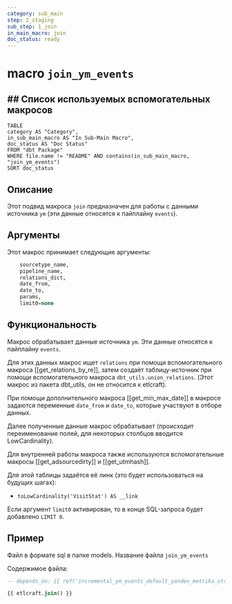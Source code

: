```yaml
---
category: sub_main
step: 2_staging
sub_step: 1_join
in_main_macro: join
doc_status: ready
---
```

# macro `join_ym_events`

## ## Список используемых вспомогательных макросов

```dataview
TABLE 
category AS "Category", 
in_sub_main_macro AS "In Sub-Main Macro",
doc_status AS "Doc Status"
FROM "dbt Package"
WHERE file.name != "README" AND contains(in_sub_main_macro, "join_ym_events")
SORT doc_status
```
## Описание

Этот подвид макроса `join` предназначен для работы с данными источника `ym` (эти данные относятся к пайплайну `events`).

## Аргументы

Этот макрос принимает следующие аргументы:
```sql
    sourcetype_name,
    pipeline_name,
    relations_dict,
    date_from,
    date_to,
    params,
    limit0=none
```
## Функциональность

Макрос обрабатывает данные источника `ym`. Эти данные относятся к пайплайну `events`.

Для этих данных макрос ищет `relations` при помощи вспомогательного макроса [[get_relations_by_re]], затем создаёт таблицу-источник при помощи вспомогательного макроса `dbt_utils.union_relations`. (Этот макрос из пакета dbt_utils, он не относится к etlcraft).

При помощи дополнительного макроса [[get_min_max_date]] в макросе задаются переменные 
`date_from` и `date_to`, которые участвуют в отборе данных.

Далее полученные данные макрос обрабатывает (происходит переименование полей, для некоторых столбцов вводится LowCardinality).

Для внутренней работы макроса также используются вспомогательные макросы [[get_adsourcedirty]] и [[get_utmhash]].

Для этой таблицы задаётся её линк (это будет использоваться на будущих шагах):
- `toLowCardinality('VisitStat') AS __link`

Если аргумент `limit0` активирован, то в конце SQL-запроса будет добавлено `LIMIT 0`.

## Пример

Файл в формате sql в папке models. Название файла `join_ym_events`

Содержимое файла:
```sql
-- depends_on: {{ ref('incremental_ym_events_default_yandex_metrika_stream') }}

{{ etlcraft.join() }}
```

